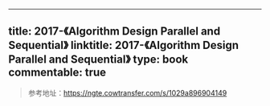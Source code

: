 
---
title: 2017-《Algorithm Design Parallel and Sequential》
linktitle: 2017-《Algorithm Design Parallel and Sequential》
type: book
commentable: true
---

> 参考地址：https://ngte.cowtransfer.com/s/1029a896904149

    